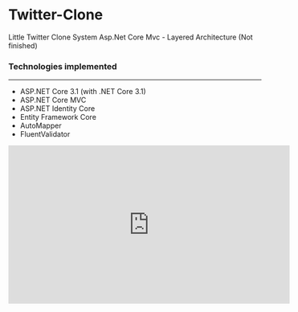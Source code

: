 # Twitter-Clone
Little Twitter Clone System Asp.Net Core Mvc - Layered Architecture (Not finished)

<h3> Technologies implemented </h3>
<hr>
 

<ul>

<li>ASP.NET Core 3.1 (with .NET Core 3.1)</li>
<li>ASP.NET Core MVC </li>
<li>ASP.NET Identity Core </li>
<li>Entity Framework Core</li>
<li>AutoMapper </li>
<li>FluentValidator </li>

</ul>
<iframe width="560" height="315" src="https://www.youtube.com/embed/pYtRvRxMlV8" frameborder="0" allow="accelerometer; autoplay; encrypted-media; gyroscope; picture-in-picture" allowfullscreen></iframe>
